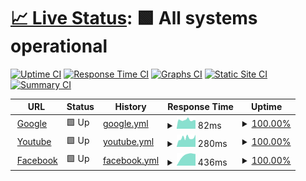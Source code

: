 # [📈 Live Status](https://trannhatkhoacm1612.github.io/khoa): <!--live status--> **🟩 All systems operational**

[![Uptime CI](https://github.com/trannhatkhoacm1612/khoa/workflows/Uptime%20CI/badge.svg)](https://github.com/trannhatkhoacm1612/khoa/actions?query=workflow%3A%22Uptime+CI%22)
[![Response Time CI](https://github.com/trannhatkhoacm1612/khoa/workflows/Response%20Time%20CI/badge.svg)](https://github.com/trannhatkhoacm1612/khoa/actions?query=workflow%3A%22Response+Time+CI%22)
[![Graphs CI](https://github.com/trannhatkhoacm1612/khoa/workflows/Graphs%20CI/badge.svg)](https://github.com/trannhatkhoacm1612/khoa/actions?query=workflow%3A%22Graphs+CI%22)
[![Static Site CI](https://github.com/trannhatkhoacm1612/khoa/workflows/Static%20Site%20CI/badge.svg)](https://github.com/trannhatkhoacm1612/khoa/actions?query=workflow%3A%22Static+Site+CI%22)
[![Summary CI](https://github.com/trannhatkhoacm1612/khoa/workflows/Summary%20CI/badge.svg)](https://github.com/trannhatkhoacm1612/khoa/actions?query=workflow%3A%22Summary+CI%22)

<!--start: status pages-->
<!-- This summary is generated by Upptime (https://github.com/upptime/upptime) -->
<!-- Do not edit this manually, your changes will be overwritten -->
<!-- prettier-ignore -->
| URL | Status | History | Response Time | Uptime |
| --- | ------ | ------- | ------------- | ------ |
| <img alt="" src="https://icons.duckduckgo.com/ip3/www.google.com.ico" height="13"> [Google](https://www.google.com) | 🟩 Up | [google.yml](https://github.com/trannhatkhoacm1612/khoa/commits/HEAD/history/google.yml) | <details><summary><img alt="Response time graph" src="./graphs/google/response-time-week.png" height="20"> 82ms</summary><br><a href="https://trannhatkhoacm1612.github.io/khoa/history/google"><img alt="Response time 82" src="https://img.shields.io/endpoint?url=https%3A%2F%2Fraw.githubusercontent.com%2Ftrannhatkhoacm1612%2Fkhoa%2FHEAD%2Fapi%2Fgoogle%2Fresponse-time.json"></a><br><a href="https://trannhatkhoacm1612.github.io/khoa/history/google"><img alt="24-hour response time 82" src="https://img.shields.io/endpoint?url=https%3A%2F%2Fraw.githubusercontent.com%2Ftrannhatkhoacm1612%2Fkhoa%2FHEAD%2Fapi%2Fgoogle%2Fresponse-time-day.json"></a><br><a href="https://trannhatkhoacm1612.github.io/khoa/history/google"><img alt="7-day response time 82" src="https://img.shields.io/endpoint?url=https%3A%2F%2Fraw.githubusercontent.com%2Ftrannhatkhoacm1612%2Fkhoa%2FHEAD%2Fapi%2Fgoogle%2Fresponse-time-week.json"></a><br><a href="https://trannhatkhoacm1612.github.io/khoa/history/google"><img alt="30-day response time 82" src="https://img.shields.io/endpoint?url=https%3A%2F%2Fraw.githubusercontent.com%2Ftrannhatkhoacm1612%2Fkhoa%2FHEAD%2Fapi%2Fgoogle%2Fresponse-time-month.json"></a><br><a href="https://trannhatkhoacm1612.github.io/khoa/history/google"><img alt="1-year response time 82" src="https://img.shields.io/endpoint?url=https%3A%2F%2Fraw.githubusercontent.com%2Ftrannhatkhoacm1612%2Fkhoa%2FHEAD%2Fapi%2Fgoogle%2Fresponse-time-year.json"></a></details> | <details><summary><a href="https://trannhatkhoacm1612.github.io/khoa/history/google">100.00%</a></summary><a href="https://trannhatkhoacm1612.github.io/khoa/history/google"><img alt="All-time uptime 100.00%" src="https://img.shields.io/endpoint?url=https%3A%2F%2Fraw.githubusercontent.com%2Ftrannhatkhoacm1612%2Fkhoa%2FHEAD%2Fapi%2Fgoogle%2Fuptime.json"></a><br><a href="https://trannhatkhoacm1612.github.io/khoa/history/google"><img alt="24-hour uptime 100.00%" src="https://img.shields.io/endpoint?url=https%3A%2F%2Fraw.githubusercontent.com%2Ftrannhatkhoacm1612%2Fkhoa%2FHEAD%2Fapi%2Fgoogle%2Fuptime-day.json"></a><br><a href="https://trannhatkhoacm1612.github.io/khoa/history/google"><img alt="7-day uptime 100.00%" src="https://img.shields.io/endpoint?url=https%3A%2F%2Fraw.githubusercontent.com%2Ftrannhatkhoacm1612%2Fkhoa%2FHEAD%2Fapi%2Fgoogle%2Fuptime-week.json"></a><br><a href="https://trannhatkhoacm1612.github.io/khoa/history/google"><img alt="30-day uptime 100.00%" src="https://img.shields.io/endpoint?url=https%3A%2F%2Fraw.githubusercontent.com%2Ftrannhatkhoacm1612%2Fkhoa%2FHEAD%2Fapi%2Fgoogle%2Fuptime-month.json"></a><br><a href="https://trannhatkhoacm1612.github.io/khoa/history/google"><img alt="1-year uptime 100.00%" src="https://img.shields.io/endpoint?url=https%3A%2F%2Fraw.githubusercontent.com%2Ftrannhatkhoacm1612%2Fkhoa%2FHEAD%2Fapi%2Fgoogle%2Fuptime-year.json"></a></details>
| <img alt="" src="https://icons.duckduckgo.com/ip3/www.youtube.com.ico" height="13"> [Youtube](https://www.youtube.com) | 🟩 Up | [youtube.yml](https://github.com/trannhatkhoacm1612/khoa/commits/HEAD/history/youtube.yml) | <details><summary><img alt="Response time graph" src="./graphs/youtube/response-time-week.png" height="20"> 280ms</summary><br><a href="https://trannhatkhoacm1612.github.io/khoa/history/youtube"><img alt="Response time 280" src="https://img.shields.io/endpoint?url=https%3A%2F%2Fraw.githubusercontent.com%2Ftrannhatkhoacm1612%2Fkhoa%2FHEAD%2Fapi%2Fyoutube%2Fresponse-time.json"></a><br><a href="https://trannhatkhoacm1612.github.io/khoa/history/youtube"><img alt="24-hour response time 280" src="https://img.shields.io/endpoint?url=https%3A%2F%2Fraw.githubusercontent.com%2Ftrannhatkhoacm1612%2Fkhoa%2FHEAD%2Fapi%2Fyoutube%2Fresponse-time-day.json"></a><br><a href="https://trannhatkhoacm1612.github.io/khoa/history/youtube"><img alt="7-day response time 280" src="https://img.shields.io/endpoint?url=https%3A%2F%2Fraw.githubusercontent.com%2Ftrannhatkhoacm1612%2Fkhoa%2FHEAD%2Fapi%2Fyoutube%2Fresponse-time-week.json"></a><br><a href="https://trannhatkhoacm1612.github.io/khoa/history/youtube"><img alt="30-day response time 280" src="https://img.shields.io/endpoint?url=https%3A%2F%2Fraw.githubusercontent.com%2Ftrannhatkhoacm1612%2Fkhoa%2FHEAD%2Fapi%2Fyoutube%2Fresponse-time-month.json"></a><br><a href="https://trannhatkhoacm1612.github.io/khoa/history/youtube"><img alt="1-year response time 280" src="https://img.shields.io/endpoint?url=https%3A%2F%2Fraw.githubusercontent.com%2Ftrannhatkhoacm1612%2Fkhoa%2FHEAD%2Fapi%2Fyoutube%2Fresponse-time-year.json"></a></details> | <details><summary><a href="https://trannhatkhoacm1612.github.io/khoa/history/youtube">100.00%</a></summary><a href="https://trannhatkhoacm1612.github.io/khoa/history/youtube"><img alt="All-time uptime 100.00%" src="https://img.shields.io/endpoint?url=https%3A%2F%2Fraw.githubusercontent.com%2Ftrannhatkhoacm1612%2Fkhoa%2FHEAD%2Fapi%2Fyoutube%2Fuptime.json"></a><br><a href="https://trannhatkhoacm1612.github.io/khoa/history/youtube"><img alt="24-hour uptime 100.00%" src="https://img.shields.io/endpoint?url=https%3A%2F%2Fraw.githubusercontent.com%2Ftrannhatkhoacm1612%2Fkhoa%2FHEAD%2Fapi%2Fyoutube%2Fuptime-day.json"></a><br><a href="https://trannhatkhoacm1612.github.io/khoa/history/youtube"><img alt="7-day uptime 100.00%" src="https://img.shields.io/endpoint?url=https%3A%2F%2Fraw.githubusercontent.com%2Ftrannhatkhoacm1612%2Fkhoa%2FHEAD%2Fapi%2Fyoutube%2Fuptime-week.json"></a><br><a href="https://trannhatkhoacm1612.github.io/khoa/history/youtube"><img alt="30-day uptime 100.00%" src="https://img.shields.io/endpoint?url=https%3A%2F%2Fraw.githubusercontent.com%2Ftrannhatkhoacm1612%2Fkhoa%2FHEAD%2Fapi%2Fyoutube%2Fuptime-month.json"></a><br><a href="https://trannhatkhoacm1612.github.io/khoa/history/youtube"><img alt="1-year uptime 100.00%" src="https://img.shields.io/endpoint?url=https%3A%2F%2Fraw.githubusercontent.com%2Ftrannhatkhoacm1612%2Fkhoa%2FHEAD%2Fapi%2Fyoutube%2Fuptime-year.json"></a></details>
| <img alt="" src="https://icons.duckduckgo.com/ip3/www.facebook.com.ico" height="13"> [Facebook](https://www.facebook.com) | 🟩 Up | [facebook.yml](https://github.com/trannhatkhoacm1612/khoa/commits/HEAD/history/facebook.yml) | <details><summary><img alt="Response time graph" src="./graphs/facebook/response-time-week.png" height="20"> 436ms</summary><br><a href="https://trannhatkhoacm1612.github.io/khoa/history/facebook"><img alt="Response time 436" src="https://img.shields.io/endpoint?url=https%3A%2F%2Fraw.githubusercontent.com%2Ftrannhatkhoacm1612%2Fkhoa%2FHEAD%2Fapi%2Ffacebook%2Fresponse-time.json"></a><br><a href="https://trannhatkhoacm1612.github.io/khoa/history/facebook"><img alt="24-hour response time 436" src="https://img.shields.io/endpoint?url=https%3A%2F%2Fraw.githubusercontent.com%2Ftrannhatkhoacm1612%2Fkhoa%2FHEAD%2Fapi%2Ffacebook%2Fresponse-time-day.json"></a><br><a href="https://trannhatkhoacm1612.github.io/khoa/history/facebook"><img alt="7-day response time 436" src="https://img.shields.io/endpoint?url=https%3A%2F%2Fraw.githubusercontent.com%2Ftrannhatkhoacm1612%2Fkhoa%2FHEAD%2Fapi%2Ffacebook%2Fresponse-time-week.json"></a><br><a href="https://trannhatkhoacm1612.github.io/khoa/history/facebook"><img alt="30-day response time 436" src="https://img.shields.io/endpoint?url=https%3A%2F%2Fraw.githubusercontent.com%2Ftrannhatkhoacm1612%2Fkhoa%2FHEAD%2Fapi%2Ffacebook%2Fresponse-time-month.json"></a><br><a href="https://trannhatkhoacm1612.github.io/khoa/history/facebook"><img alt="1-year response time 436" src="https://img.shields.io/endpoint?url=https%3A%2F%2Fraw.githubusercontent.com%2Ftrannhatkhoacm1612%2Fkhoa%2FHEAD%2Fapi%2Ffacebook%2Fresponse-time-year.json"></a></details> | <details><summary><a href="https://trannhatkhoacm1612.github.io/khoa/history/facebook">100.00%</a></summary><a href="https://trannhatkhoacm1612.github.io/khoa/history/facebook"><img alt="All-time uptime 100.00%" src="https://img.shields.io/endpoint?url=https%3A%2F%2Fraw.githubusercontent.com%2Ftrannhatkhoacm1612%2Fkhoa%2FHEAD%2Fapi%2Ffacebook%2Fuptime.json"></a><br><a href="https://trannhatkhoacm1612.github.io/khoa/history/facebook"><img alt="24-hour uptime 100.00%" src="https://img.shields.io/endpoint?url=https%3A%2F%2Fraw.githubusercontent.com%2Ftrannhatkhoacm1612%2Fkhoa%2FHEAD%2Fapi%2Ffacebook%2Fuptime-day.json"></a><br><a href="https://trannhatkhoacm1612.github.io/khoa/history/facebook"><img alt="7-day uptime 100.00%" src="https://img.shields.io/endpoint?url=https%3A%2F%2Fraw.githubusercontent.com%2Ftrannhatkhoacm1612%2Fkhoa%2FHEAD%2Fapi%2Ffacebook%2Fuptime-week.json"></a><br><a href="https://trannhatkhoacm1612.github.io/khoa/history/facebook"><img alt="30-day uptime 100.00%" src="https://img.shields.io/endpoint?url=https%3A%2F%2Fraw.githubusercontent.com%2Ftrannhatkhoacm1612%2Fkhoa%2FHEAD%2Fapi%2Ffacebook%2Fuptime-month.json"></a><br><a href="https://trannhatkhoacm1612.github.io/khoa/history/facebook"><img alt="1-year uptime 100.00%" src="https://img.shields.io/endpoint?url=https%3A%2F%2Fraw.githubusercontent.com%2Ftrannhatkhoacm1612%2Fkhoa%2FHEAD%2Fapi%2Ffacebook%2Fuptime-year.json"></a></details>

<!--end: status pages-->
